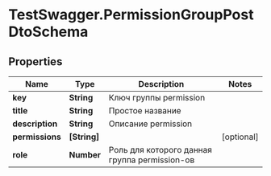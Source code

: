 # TestSwagger.PermissionGroupPostDtoSchema

## Properties

Name | Type | Description | Notes
------------ | ------------- | ------------- | -------------
**key** | **String** | Ключ группы permission | 
**title** | **String** | Простое название | 
**description** | **String** | Описание permission | 
**permissions** | **[String]** |  | [optional] 
**role** | **Number** | Роль для которого данная группа permission-ов | 


